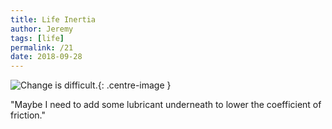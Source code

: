 ```yaml
---
title: Life Inertia
author: Jeremy
tags: [life]
permalink: /21
date: 2018-09-28
---
```


![Change is difficult.](https://res.cloudinary.com/dh3hm8pb7/image/upload/c_scale,q_auto:best,w_615/v1535842805/Handwaving/Published/Inertia.png){: .centre-image }

"Maybe I need to add some lubricant underneath to lower the coefficient of friction."